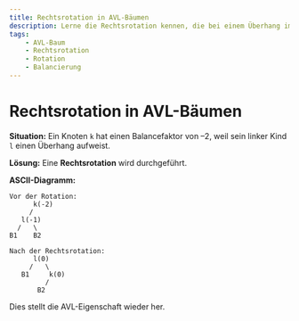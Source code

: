 ```yaml
---
title: Rechtsrotation in AVL-Bäumen
description: Lerne die Rechtsrotation kennen, die bei einem Überhang im linken Teilbaum eines AVL-Knotens angewendet wird.
tags:
    - AVL-Baum
    - Rechtsrotation
    - Rotation
    - Balancierung
---
```


# Rechtsrotation in AVL-Bäumen

**Situation:** Ein Knoten `k` hat einen Balancefaktor von –2, weil sein linker Kind `l` einen Überhang aufweist.

**Lösung:** Eine **Rechtsrotation** wird durchgeführt.

**ASCII-Diagramm:**
```plaintext
Vor der Rotation:
      k(-2)
     /
   l(-1)
  /   \
B1    B2

Nach der Rechtsrotation:
      l(0)
     /   \
   B1     k(0)
         /
       B2
```

Dies stellt die AVL-Eigenschaft wieder her.

